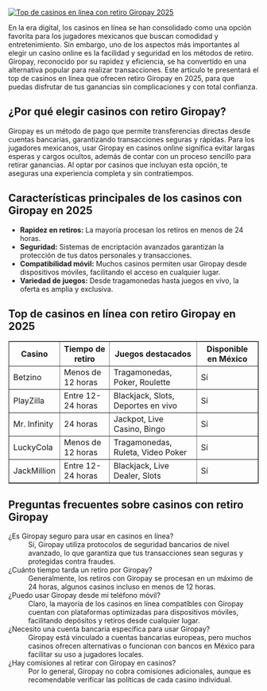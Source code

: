 [![Top de casinos en línea con retiro Giropay 2025](https://123-caf.pages.dev/gitsignup.png)](https://vrmoo.ru/Bt82HjjY)

<p>En la era digital, los casinos en línea se han consolidado como una opción favorita para los jugadores mexicanos que buscan comodidad y entretenimiento. Sin embargo, uno de los aspectos más importantes al elegir un casino online es la facilidad y seguridad en los métodos de retiro. Giropay, reconocido por su rapidez y eficiencia, se ha convertido en una alternativa popular para realizar transacciones. Este artículo te presentará el top de casinos en línea que ofrecen retiro Giropay en 2025, para que puedas disfrutar de tus ganancias sin complicaciones y con total confianza.</p>  <h2>¿Por qué elegir casinos con retiro Giropay?</h2> <p>Giropay es un método de pago que permite transferencias directas desde cuentas bancarias, garantizando transacciones seguras y rápidas. Para los jugadores mexicanos, usar Giropay en casinos online significa evitar largas esperas y cargos ocultos, además de contar con un proceso sencillo para retirar ganancias. Al optar por casinos que incluyan esta opción, te aseguras una experiencia completa y sin contratiempos.</p>  <h2>Características principales de los casinos con Giropay en 2025</h2> <ul> <li><strong>Rapidez en retiros:</strong> La mayoría procesan los retiros en menos de 24 horas.</li> <li><strong>Seguridad:</strong> Sistemas de encriptación avanzados garantizan la protección de tus datos personales y transacciones.</li> <li><strong>Compatibilidad móvil:</strong> Muchos casinos permiten usar Giropay desde dispositivos móviles, facilitando el acceso en cualquier lugar.</li> <li><strong>Variedad de juegos:</strong> Desde tragamonedas hasta juegos en vivo, la oferta es amplia y exclusiva.</li> </ul>  <h2>Top de casinos en línea con retiro Giropay en 2025</h2> <table border="1" cellpadding="8" cellspacing="0"> <thead> <tr> <th>Casino</th> <th>Tiempo de retiro</th> <th>Juegos destacados</th> <th>Disponible en México</th> </tr> </thead> <tbody> <tr> <td>Betzino</td> <td>Menos de 12 horas</td> <td>Tragamonedas, Poker, Roulette</td> <td>Sí</td> </tr> <tr> <td>PlayZilla</td> <td>Entre 12-24 horas</td> <td>Blackjack, Slots, Deportes en vivo</td> <td>Sí</td> </tr> <tr> <td>Mr. Infinity</td> <td>24 horas</td> <td>Jackpot, Live Casino, Bingo</td> <td>Sí</td> </tr> <tr> <td>LuckyCola</td> <td>Menos de 12 horas</td> <td>Tragamonedas, Ruleta, Video Poker</td> <td>Sí</td> </tr> <tr> <td>JackMillion</td> <td>Entre 12-24 horas</td> <td>Blackjack, Live Dealer, Slots</td> <td>Sí</td> </tr> </tbody> </table>  <h2>Preguntas frecuentes sobre casinos con retiro Giropay</h2> <dl> <dt>¿Es Giropay seguro para usar en casinos en línea?</dt> <dd>Sí, Giropay utiliza protocolos de seguridad bancarios de nivel avanzado, lo que garantiza que tus transacciones sean seguras y protegidas contra fraudes.</dd>  <dt>¿Cuánto tiempo tarda un retiro por Giropay?</dt> <dd>Generalmente, los retiros con Giropay se procesan en un máximo de 24 horas, algunos casinos incluso en menos de 12 horas.</dd>  <dt>¿Puedo usar Giropay desde mi teléfono móvil?</dt> <dd>Claro, la mayoría de los casinos en línea compatibles con Giropay cuentan con plataformas optimizadas para dispositivos móviles, facilitando depósitos y retiros desde cualquier lugar.</dd>  <dt>¿Necesito una cuenta bancaria específica para usar Giropay?</dt> <dd>Giropay está vinculado a cuentas bancarias europeas, pero muchos casinos ofrecen alternativas o funcionan con bancos en México para facilitar su uso a jugadores locales.</dd>  <dt>¿Hay comisiones al retirar con Giropay en casinos?</dt> <dd>Por lo general, Giropay no cobra comisiones adicionales, aunque es recomendable verificar las políticas de cada casino individual.</dd> </dl>